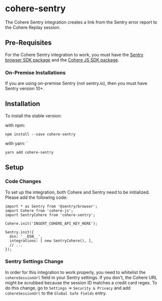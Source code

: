 # cohere-sentry

The Cohere Sentry integration creates a link from the Sentry error report to the Cohere Replay session.

## Pre-Requisites

For the Cohere Sentry integration to work, you must have the [Sentry browser SDK package](https://www.npmjs.com/package/@sentry/browser) and the [Cohere JS SDK package](https://www.npmjs.com/package/cohere-js/).

### On-Premise Installations

If you are using on-premise Sentry (not sentry.io), then you must have Sentry version 10+.

## Installation

To install the stable version:

with npm:

```
npm install --save cohere-sentry
```

with yarn:
`

```
yarn add cohere-sentry
```

## Setup

### Code Changes

To set up the integration, both Cohere and Sentry need to be initialized. Please add the following code:

```
import * as Sentry from '@sentry/browser';
import Cohere from 'cohere-js';
import SentryCohere from 'cohere-sentry';

Cohere.init('INSERT_COHERE_API_KEY_HERE');

Sentry.init({
  dsn: '__DSN__',
  integrations: [ new SentryCohere(), ],
  // ...
});
```

### Sentry Settings Change

In order for this integration to work properly, you need to whitelist the `cohereSessionUrl` field in your Sentry settings. If you don't, the Cohere URL might be scrubbed because the session ID matches a credit card regex. To do this change, go to `Settings` -> `Security & Privacy` and add `cohereSessionUrl` to the `Global Safe Fields` entry.

<!---
![Settings](https://i.imgur.com/zk0hShj.png)

## How it works

In Sentry, you should see additional context of your error that has the `cohereSessionUrl` below the breadcrumbs and other information:

![Sentry](https://i.imgur.com/O4r4Wvq.png)
-->
